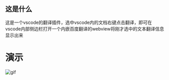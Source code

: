 ## 这是什么
     
   这是一个vscode的翻译插件，选中vscode内的文档右键点击翻译，即可在vscode内部侧边栏打开一个内嵌百度翻译的webview将刚才选中的文本翻译信息显示出来
# 演示
  ![gif]()
